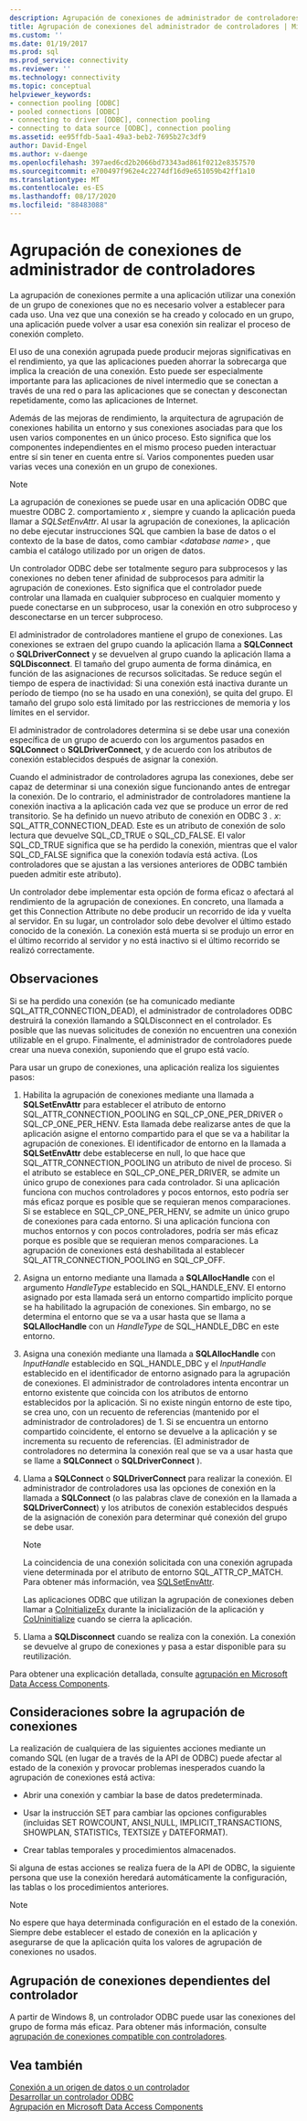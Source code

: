 ```yaml
---
description: Agrupación de conexiones de administrador de controladores
title: Agrupación de conexiones del administrador de controladores | Microsoft Docs
ms.custom: ''
ms.date: 01/19/2017
ms.prod: sql
ms.prod_service: connectivity
ms.reviewer: ''
ms.technology: connectivity
ms.topic: conceptual
helpviewer_keywords:
- connection pooling [ODBC]
- pooled connections [ODBC]
- connecting to driver [ODBC], connection pooling
- connecting to data source [ODBC], connection pooling
ms.assetid: ee95ffdb-5aa1-49a3-beb2-7695b27c3df9
author: David-Engel
ms.author: v-daenge
ms.openlocfilehash: 397aed6cd2b2066bd73343ad861f0212e8357570
ms.sourcegitcommit: e700497f962e4c2274df16d9e651059b42ff1a10
ms.translationtype: MT
ms.contentlocale: es-ES
ms.lasthandoff: 08/17/2020
ms.locfileid: "88483088"
---
```

# <a name="driver-manager-connection-pooling"></a>Agrupación de conexiones de administrador de controladores
La agrupación de conexiones permite a una aplicación utilizar una conexión de un grupo de conexiones que no es necesario volver a establecer para cada uso. Una vez que una conexión se ha creado y colocado en un grupo, una aplicación puede volver a usar esa conexión sin realizar el proceso de conexión completo.  
  
 El uso de una conexión agrupada puede producir mejoras significativas en el rendimiento, ya que las aplicaciones pueden ahorrar la sobrecarga que implica la creación de una conexión. Esto puede ser especialmente importante para las aplicaciones de nivel intermedio que se conectan a través de una red o para las aplicaciones que se conectan y desconectan repetidamente, como las aplicaciones de Internet.  
  
 Además de las mejoras de rendimiento, la arquitectura de agrupación de conexiones habilita un entorno y sus conexiones asociadas para que los usen varios componentes en un único proceso. Esto significa que los componentes independientes en el mismo proceso pueden interactuar entre sí sin tener en cuenta entre sí. Varios componentes pueden usar varias veces una conexión en un grupo de conexiones.  
  
> [!NOTE]
>  La agrupación de conexiones se puede usar en una aplicación ODBC que muestre ODBC 2. comportamiento *x* , siempre y cuando la aplicación pueda llamar a *SQLSetEnvAttr*. Al usar la agrupación de conexiones, la aplicación no debe ejecutar instrucciones SQL que cambien la base de datos o el contexto de la base de datos, como cambiar \<*database name*> , que cambia el catálogo utilizado por un origen de datos.  


 Un controlador ODBC debe ser totalmente seguro para subprocesos y las conexiones no deben tener afinidad de subprocesos para admitir la agrupación de conexiones. Esto significa que el controlador puede controlar una llamada en cualquier subproceso en cualquier momento y puede conectarse en un subproceso, usar la conexión en otro subproceso y desconectarse en un tercer subproceso.  
  
 El administrador de controladores mantiene el grupo de conexiones. Las conexiones se extraen del grupo cuando la aplicación llama a **SQLConnect** o **SQLDriverConnect** y se devuelven al grupo cuando la aplicación llama a **SQLDisconnect**. El tamaño del grupo aumenta de forma dinámica, en función de las asignaciones de recursos solicitadas. Se reduce según el tiempo de espera de inactividad: Si una conexión está inactiva durante un período de tiempo (no se ha usado en una conexión), se quita del grupo. El tamaño del grupo solo está limitado por las restricciones de memoria y los límites en el servidor.  
  
 El administrador de controladores determina si se debe usar una conexión específica de un grupo de acuerdo con los argumentos pasados en **SQLConnect** o **SQLDriverConnect**, y de acuerdo con los atributos de conexión establecidos después de asignar la conexión.  
  
 Cuando el administrador de controladores agrupa las conexiones, debe ser capaz de determinar si una conexión sigue funcionando antes de entregar la conexión. De lo contrario, el administrador de controladores mantiene la conexión inactiva a la aplicación cada vez que se produce un error de red transitorio. Se ha definido un nuevo atributo de conexión en ODBC 3 *. x*: SQL_ATTR_CONNECTION_DEAD. Este es un atributo de conexión de solo lectura que devuelve SQL_CD_TRUE o SQL_CD_FALSE. El valor SQL_CD_TRUE significa que se ha perdido la conexión, mientras que el valor SQL_CD_FALSE significa que la conexión todavía está activa. (Los controladores que se ajustan a las versiones anteriores de ODBC también pueden admitir este atributo).  
  
 Un controlador debe implementar esta opción de forma eficaz o afectará al rendimiento de la agrupación de conexiones. En concreto, una llamada a get this Connection Attribute no debe producir un recorrido de ida y vuelta al servidor. En su lugar, un controlador solo debe devolver el último estado conocido de la conexión. La conexión está muerta si se produjo un error en el último recorrido al servidor y no está inactivo si el último recorrido se realizó correctamente.  
  
## <a name="remarks"></a>Observaciones  
 Si se ha perdido una conexión (se ha comunicado mediante SQL_ATTR_CONNECTION_DEAD), el administrador de controladores ODBC destruirá la conexión llamando a SQLDisconnect en el controlador. Es posible que las nuevas solicitudes de conexión no encuentren una conexión utilizable en el grupo. Finalmente, el administrador de controladores puede crear una nueva conexión, suponiendo que el grupo está vacío.  
  
 Para usar un grupo de conexiones, una aplicación realiza los siguientes pasos:  
  
1.  Habilita la agrupación de conexiones mediante una llamada a **SQLSetEnvAttr** para establecer el atributo de entorno SQL_ATTR_CONNECTION_POOLING en SQL_CP_ONE_PER_DRIVER o SQL_CP_ONE_PER_HENV. Esta llamada debe realizarse antes de que la aplicación asigne el entorno compartido para el que se va a habilitar la agrupación de conexiones. El identificador de entorno en la llamada a **SQLSetEnvAttr** debe establecerse en null, lo que hace que SQL_ATTR_CONNECTION_POOLING un atributo de nivel de proceso. Si el atributo se establece en SQL_CP_ONE_PER_DRIVER, se admite un único grupo de conexiones para cada controlador. Si una aplicación funciona con muchos controladores y pocos entornos, esto podría ser más eficaz porque es posible que se requieran menos comparaciones. Si se establece en SQL_CP_ONE_PER_HENV, se admite un único grupo de conexiones para cada entorno. Si una aplicación funciona con muchos entornos y con pocos controladores, podría ser más eficaz porque es posible que se requieran menos comparaciones. La agrupación de conexiones está deshabilitada al establecer SQL_ATTR_CONNECTION_POOLING en SQL_CP_OFF.  
  
2.  Asigna un entorno mediante una llamada a **SQLAllocHandle** con el argumento *HandleType* establecido en SQL_HANDLE_ENV. El entorno asignado por esta llamada será un entorno compartido implícito porque se ha habilitado la agrupación de conexiones. Sin embargo, no se determina el entorno que se va a usar hasta que se llama a **SQLAllocHandle** con un *HandleType* de SQL_HANDLE_DBC en este entorno.  
  
3.  Asigna una conexión mediante una llamada a **SQLAllocHandle** con *InputHandle* establecido en SQL_HANDLE_DBC y el *InputHandle* establecido en el identificador de entorno asignado para la agrupación de conexiones. El administrador de controladores intenta encontrar un entorno existente que coincida con los atributos de entorno establecidos por la aplicación. Si no existe ningún entorno de este tipo, se crea uno, con un recuento de referencias (mantenido por el administrador de controladores) de 1. Si se encuentra un entorno compartido coincidente, el entorno se devuelve a la aplicación y se incrementa su recuento de referencias. (El administrador de controladores no determina la conexión real que se va a usar hasta que se llame a **SQLConnect** o **SQLDriverConnect** ).  
  
4.  Llama a **SQLConnect** o **SQLDriverConnect** para realizar la conexión. El administrador de controladores usa las opciones de conexión en la llamada a **SQLConnect** (o las palabras clave de conexión en la llamada a **SQLDriverConnect**) y los atributos de conexión establecidos después de la asignación de conexión para determinar qué conexión del grupo se debe usar.  
  
    > [!NOTE]  
    >  La coincidencia de una conexión solicitada con una conexión agrupada viene determinada por el atributo de entorno SQL_ATTR_CP_MATCH. Para obtener más información, vea [SQLSetEnvAttr](../../../odbc/reference/syntax/sqlsetenvattr-function.md).  
  
     Las aplicaciones ODBC que utilizan la agrupación de conexiones deben llamar a [CoInitializeEx](https://go.microsoft.com/fwlink/?LinkID=116307) durante la inicialización de la aplicación y [CoUninitialize](https://go.microsoft.com/fwlink/?LinkId=116310) cuando se cierra la aplicación.  
  
5.  Llama a **SQLDisconnect** cuando se realiza con la conexión. La conexión se devuelve al grupo de conexiones y pasa a estar disponible para su reutilización.  
  
 Para obtener una explicación detallada, consulte [agrupación en Microsoft Data Access Components](https://go.microsoft.com/fwlink/?LinkId=120776).  
  
## <a name="connection-pooling-considerations"></a>Consideraciones sobre la agrupación de conexiones  
 La realización de cualquiera de las siguientes acciones mediante un comando SQL (en lugar de a través de la API de ODBC) puede afectar al estado de la conexión y provocar problemas inesperados cuando la agrupación de conexiones está activa:  
  
-   Abrir una conexión y cambiar la base de datos predeterminada.  
  
-   Usar la instrucción SET para cambiar las opciones configurables (incluidas SET ROWCOUNT, ANSI_NULL, IMPLICIT_TRANSACTIONS, SHOWPLAN, STATISTICs, TEXTSIZE y DATEFORMAT).  
  
-   Crear tablas temporales y procedimientos almacenados.  
  
 Si alguna de estas acciones se realiza fuera de la API de ODBC, la siguiente persona que use la conexión heredará automáticamente la configuración, las tablas o los procedimientos anteriores.  
  
> [!NOTE]  
>  No espere que haya determinada configuración en el estado de la conexión. Siempre debe establecer el estado de conexión en la aplicación y asegurarse de que la aplicación quita los valores de agrupación de conexiones no usados.  
  
## <a name="driver-aware-connection-pooling"></a>Agrupación de conexiones dependientes del controlador  
 A partir de Windows 8, un controlador ODBC puede usar las conexiones del grupo de forma más eficaz. Para obtener más información, consulte [agrupación de conexiones compatible con controladores](../../../odbc/reference/develop-app/driver-aware-connection-pooling.md).  
  
## <a name="see-also"></a>Vea también  
 [Conexión a un origen de datos o un controlador](../../../odbc/reference/develop-app/connecting-to-a-data-source-or-driver.md)   
 [Desarrollar un controlador ODBC](../../../odbc/reference/develop-driver/developing-an-odbc-driver.md)   
 [Agrupación en Microsoft Data Access Components](https://go.microsoft.com/fwlink/?LinkId=120776)
